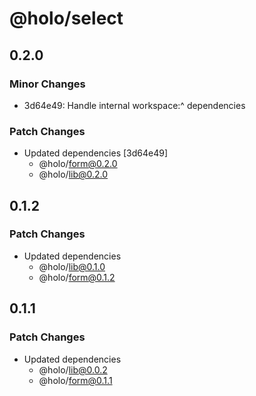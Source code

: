 # @holo/select

## 0.2.0

### Minor Changes

- 3d64e49: Handle internal workspace:^ dependencies

### Patch Changes

- Updated dependencies [3d64e49]
  - @holo/form@0.2.0
  - @holo/lib@0.2.0

## 0.1.2

### Patch Changes

- Updated dependencies
  - @holo/lib@0.1.0
  - @holo/form@0.1.2

## 0.1.1

### Patch Changes

- Updated dependencies
  - @holo/lib@0.0.2
  - @holo/form@0.1.1
